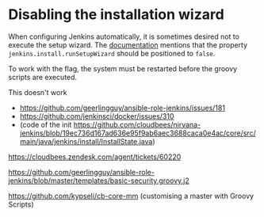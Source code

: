 # Disabling the installation wizard

When configuring Jenkins automatically, it is sometimes desired not to execute the setup wizard. The [documentation](https://wiki.jenkins.io/display/JENKINS/Features+controlled+by+system+properties) mentions that the property `jenkins.install.runSetupWizard` should be positioned to `false`.

To work with the flag, the system must be restarted before the groovy scripts are executed.

This doesn't work
- https://github.com/geerlingguy/ansible-role-jenkins/issues/181
- https://github.com/jenkinsci/docker/issues/310
- (code of the init https://github.com/cloudbees/nirvana-jenkins/blob/19ec736d167ad636e95f9ab6aec3688caca0e4ac/core/src/main/java/jenkins/install/InstallState.java)

https://cloudbees.zendesk.com/agent/tickets/60220

https://github.com/geerlingguy/ansible-role-jenkins/blob/master/templates/basic-security.groovy.j2

https://github.com/kypseli/cb-core-mm (customising a master with Groovy Scripts)